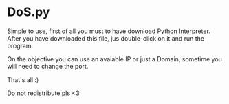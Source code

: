 # DoS.py

Simple to use, first of all you must to have download Python Interpreter. After you have downloaded this file, jus double-click on it and run the program.

On the objective you can use an avaiable IP or just a Domain, sometime you will need to change the port.

That's all :)

Do not redistribute pls <3
